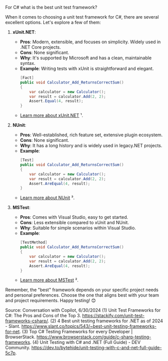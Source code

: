 For C# what is the best unit test framework?</br>

When it comes to choosing a unit test framework for C#, there are several excellent options. Let's explore a few of them:

1. **xUnit.NET**:
   - **Pros**: Modern, extensible, and focuses on simplicity. Widely used in .NET Core projects.
   - **Cons**: None significant.
   - **Why**: It's supported by Microsoft and has a clean, maintainable syntax.
   - **Example**: Writing tests with xUnit is straightforward and elegant.
     ```csharp
     [Fact]
     public void Calculator_Add_ReturnsCorrectSum()
     {
         var calculator = new Calculator();
         var result = calculator.Add(2, 2);
         Assert.Equal(4, result);
     }
     ```
   - [Learn more about xUnit.NET](https://xunit.net/) ¹.

2. **NUnit**:
   - **Pros**: Well-established, rich feature set, extensive plugin ecosystem.
   - **Cons**: None significant.
   - **Why**: It has a long history and is widely used in legacy.NET projects.
   - **Example**:
     ```csharp
     [Test]
     public void Calculator_Add_ReturnsCorrectSum()
     {
         var calculator = new Calculator();
         var result = calculator.Add(2, 2);
         Assert.AreEqual(4, result);
     }
     ```
   - [Learn more about NUnit](https://nunit.org/) ³.

3. **MSTest**:
   - **Pros**: Comes with Visual Studio, easy to get started.
   - **Cons**: Less extensible compared to xUnit and NUnit.
   - **Why**: Suitable for simple scenarios within Visual Studio.
   - **Example**:
     ```csharp
     [TestMethod]
     public void Calculator_Add_ReturnsCorrectSum()
     {
         var calculator = new Calculator();
         var result = calculator.Add(2, 2);
         Assert.AreEqual(4, result);
     }
     ```
   - [Learn more about MSTest](https://docs.microsoft.com/en-us/dotnet/core/testing/unit-testing-with-mstest) ².

Remember, the "best" framework depends on your specific project needs and personal preferences. Choose the one that aligns best with your team and project requirements. Happy testing! 😊

Source: Conversation with Copilot, 6/30/2024
(1) Unit Test Frameworks for C#: The Pros and Cons of the Top 3. https://stackify.com/unit-test-frameworks-csharp/.
(2) 4 Best unit testing frameworks for .NET as of 2024 - Slant. https://www.slant.co/topics/543/~best-unit-testing-frameworks-for-net.
(3) Top C# Testing Frameworks for every Developer | BrowserStack. https://www.browserstack.com/guide/c-sharp-testing-frameworks.
(4) Unit Testing with C# and .NET (Full Guide) - DEV Community. https://dev.to/bytehide/unit-testing-with-c-and-net-full-guide-5c7p.